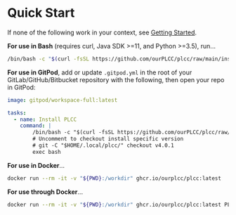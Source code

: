 # Quick Start

If none of the following work in your context, see [Getting Started](Getting-Started.md).

**For use in Bash** (requires curl, Java SDK >=11, and Python >=3.5), run...

```bash
/bin/bash -c "$(curl -fsSL https://github.com/ourPLCC/plcc/raw/main/installer/install.bash)"
```

**For use in GitPod**, add or update `.gitpod.yml` in the root of your GitLab/GitHub/Bitbucket repository
with the following, then open your repo in GitPod:

```yaml
image: gitpod/workspace-full:latest

tasks:
  - name: Install PLCC
    command: |
        /bin/bash -c "$(curl -fsSL https://github.com/ourPLCC/plcc/raw/main/installer/install.bash)" >> ~/.bashrc
        # Uncomment to checkout install specific version
        # git -C "$HOME/.local/plcc/" checkout v4.0.1
        exec bash
```

**For use in Docker**...

```bash
docker run --rm -it -v "${PWD}:/workdir" ghcr.io/ourplcc/plcc:latest
```

**For use through Docker**...

```bash
docker run --rm -it -v "${PWD}:/workdir" ghcr.io/ourplcc/plcc:latest PLCC_COMMANDS_HERE
```
